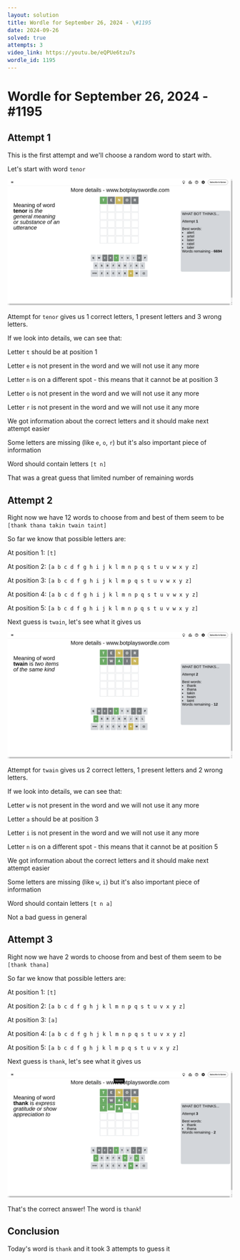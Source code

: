 ```yaml
---
layout: solution
title: Wordle for September 26, 2024 - \#1195
date: 2024-09-26
solved: true
attempts: 3
video_link: https://youtu.be/eQPUe6tzu7s
wordle_id: 1195
---
```


# Wordle for September 26, 2024 - \#1195

## Attempt 1

This is the first attempt and we'll choose a random word to start with.

Let's start with word `tenor`

![Attempt 1](2024-09-26/attempt-1.png)

Attempt for `tenor` gives us 1 correct letters, 1 present letters and 3 wrong letters.

If we look into details, we can see that:

Letter `t` should be at position 1

Letter `e` is not present in the word and we will not use it any more

Letter `n` is on a different spot - this means that it cannot be at position 3

Letter `o` is not present in the word and we will not use it any more

Letter `r` is not present in the word and we will not use it any more

We got information about the correct letters and it should make next attempt easier

Some letters are missing (like `e`, `o`, `r`) but it's also important piece of information

Word should contain letters `[t n]`

That was a great guess that limited number of remaining words



## Attempt 2

Right now we have 12 words to choose from and best of them seem to be `[thank thana takin twain taint]`

So far we know that possible letters are:

At position 1: `[t]`

At position 2: `[a b c d f g h i j k l m n p q s t u v w x y z]`

At position 3: `[a b c d f g h i j k l m p q s t u v w x y z]`

At position 4: `[a b c d f g h i j k l m n p q s t u v w x y z]`

At position 5: `[a b c d f g h i j k l m n p q s t u v w x y z]`

Next guess is `twain`, let's see what it gives us

![Attempt 2](2024-09-26/attempt-2.png)

Attempt for `twain` gives us 2 correct letters, 1 present letters and 2 wrong letters.

If we look into details, we can see that:

Letter `w` is not present in the word and we will not use it any more

Letter `a` should be at position 3

Letter `i` is not present in the word and we will not use it any more

Letter `n` is on a different spot - this means that it cannot be at position 5

We got information about the correct letters and it should make next attempt easier

Some letters are missing (like `w`, `i`) but it's also important piece of information

Word should contain letters `[t n a]`

Not a bad guess in general



## Attempt 3

Right now we have 2 words to choose from and best of them seem to be `[thank thana]`

So far we know that possible letters are:

At position 1: `[t]`

At position 2: `[a b c d f g h j k l m n p q s t u v x y z]`

At position 3: `[a]`

At position 4: `[a b c d f g h j k l m n p q s t u v x y z]`

At position 5: `[a b c d f g h j k l m p q s t u v x y z]`

Next guess is `thank`, let's see what it gives us

![Attempt 3](2024-09-26/attempt-3.png)

That's the correct answer! The word is `thank`!

## Conclusion

Today's word is `thank` and it took 3 attempts to guess it

